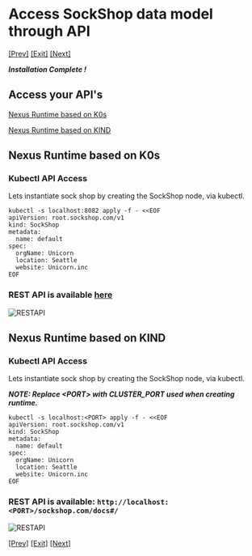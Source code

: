 # Access SockShop data model through API


[[Prev]](Playground-SockShop-Install-Datamodel-Lite.md) [[Exit]](../../README.md) [[Next]](Playground-SockShop-Wrap-Lite.md)

***Installation Complete !***

## Access your API's

[Nexus Runtime based on K0s](#Nexus-Runtime-based-on-K0s)

[Nexus Runtime based on KIND](#Nexus-Runtime-based-on-KIND)

## Nexus Runtime based on K0s

### Kubectl API Access

Lets instantiate sock shop by creating the SockShop node, via kubectl.

```
kubectl -s localhost:8082 apply -f - <<EOF
apiVersion: root.sockshop.com/v1
kind: SockShop
metadata:
  name: default
spec:
  orgName: Unicorn
  location: Seattle
  website: Unicorn.inc
EOF
```

### REST API is available [here](http://localhost:8082/sockshop.com/docs#/)

![RESTAPI](../images/Playground-11-Nexus-API-1.png)

## Nexus Runtime based on KIND

### Kubectl API Access

Lets instantiate sock shop by creating the SockShop node, via kubectl.

***NOTE: Replace \<PORT> with CLUSTER_PORT used when creating runtime.***

```
kubectl -s localhost:<PORT> apply -f - <<EOF
apiVersion: root.sockshop.com/v1
kind: SockShop
metadata:
  name: default
spec:
  orgName: Unicorn
  location: Seattle
  website: Unicorn.inc
EOF
```

### REST API is available: `http://localhost:<PORT>/sockshop.com/docs#/`

![RESTAPI](../images/Playground-11-Nexus-API-1.png)

[[Prev]](Playground-SockShop-Install-Datamodel-Lite.md) [[Exit]](../../README.md) [[Next]](Playground-SockShop-Wrap-Lite.md)
